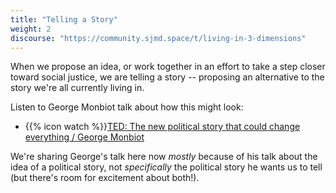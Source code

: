 ```yaml
---
title: "Telling a Story"
weight: 2
discourse: "https://community.sjmd.space/t/living-in-3-dimensions"
---
```


When we propose an idea, or work together in an effort to take a step closer toward social justice, we are telling a story -- proposing an alternative to the story we're all currently living in.

Listen to George Monbiot talk about how this might look:

- {{% icon watch %}}[TED: The new political story that could change everything / George Monbiot](https://www.ted.com/talks/george_monbiot_the_new_political_story_that_could_change_everything?utm_source=newsletter_daily&utm_campaign=daily&utm_medium=email&utm_content=button__2019-07-26)

We're sharing George's talk here now _mostly_ because of his talk about the idea of a political story, not _specifically_ the political story he wants us to tell (but there's room for excitement about both!).
